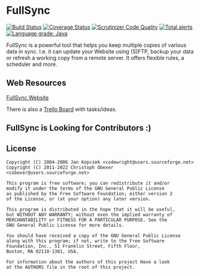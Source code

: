 # FullSync

[![Build Status](https://travis-ci.org/fullsync/fullsync.svg?branch=master)](https://travis-ci.org/fullsync/fullsync)
[![Coverage Status](https://coveralls.io/repos/github/fullsync/fullsync/badge.svg?branch=master)](https://coveralls.io/github/fullsync/fullsync?branch=master)
[![Scrutinizer Code Quality](https://scrutinizer-ci.com/g/fullsync/fullsync/badges/quality-score.png?b=master)](https://scrutinizer-ci.com/g/fullsync/fullsync/?branch=master)
[![Total alerts](https://img.shields.io/lgtm/alerts/g/fullsync/fullsync.svg?logo=lgtm&logoWidth=18)](https://lgtm.com/projects/g/fullsync/fullsync/alerts/)
[![Language grade: Java](https://img.shields.io/lgtm/grade/java/g/fullsync/fullsync.svg?logo=lgtm&logoWidth=18)](https://lgtm.com/projects/g/fullsync/fullsync/context:java)

FullSync is a powerful tool that helps you keep multiple copies of various data in sync. I.e. it can update your Website using (S)FTP, backup your data or refresh a working copy from a remote server. It offers flexible rules, a scheduler and more.

## Web Resources

[FullSync Website](https://fullsync.sourceforge.io/)

There is also a [Trello Board](https://trello.com/b/lPhIU2kZ/fullsync) with tasks/ideas.

## FullSync is Looking for Contributors :)

## License

```text
Copyright (C) 2004-2006 Jan Kopcsek <codewright@users.sourceforge.net>
Copyright (C) 2011-2022 Christoph Obexer <cobexer@users.sourceforge.net>

This program is free software; you can redistribute it and/or
modify it under the terms of the GNU General Public License
as published by the Free Software Foundation; either version 2
of the License, or (at your option) any later version.

This program is distributed in the hope that it will be useful,
but WITHOUT ANY WARRANTY; without even the implied warranty of
MERCHANTABILITY or FITNESS FOR A PARTICULAR PURPOSE. See the
GNU General Public License for more details.

You should have received a copy of the GNU General Public License
along with this program; if not, write to the Free Software
Foundation, Inc., 51 Franklin Street, Fifth Floor,
Boston, MA 02110-1301, USA.

For information about the authors of this project Have a look
at the AUTHORS file in the root of this project.
```
